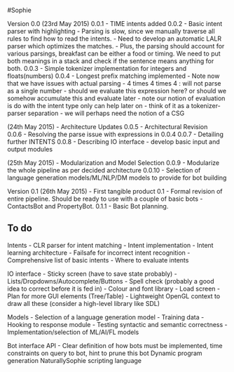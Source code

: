 #Sophie

Version 0.0 (23rd May 2015)
0.0.1 - TIME intents added
0.0.2 - Basic intent parser with highlighting
     - Parsing is slow, since we manually traverse all
       rules to find how to read the intents.
     - Need to develop an automatic LALR parser which optimizes the matches.
     - Plus, the parsing should account for various parsings,
       breakfast can be either a food or timing. We need to put both
       meanings in a stack and check if the sentence means anything for both.
0.0.3 - Simple tokenizer implementation for integers and floats(numbers)
0.0.4 - Longest prefix matching implemented
     - Note now that we have issues with actual parsing
     - 4 times 4 times 4 : will not parse as a single number
     - should we evaluate this expression here?
       or should we somehow accumulate this and evaluate later
     - note our notion of evaluation is do with the intent type only
       can help later on - think of it as a tokenizer-parser separation
     - we will perhaps need the notion of a CSG

(24th May 2015) - Architecture Updates
0.0.5 - Architectural Revision    
0.0.6 - Resolving the parse issue with expressions in 0.0.4
0.0.7 - Detailing further INTENTS
0.0.8 - Describing IO interface - develop basic input and output modules

(25th May 2015) - Modularization and Model Selection
0.0.9 - Modularize the whole pipeline as per decided architecture
0.0.10 - Selection of language generation models/ML/NLP/DM models to provide for bot building

Version 0.1 (26th May 2015) - First tangible product
0.1 - Formal revision of entire pipeline. Should be ready to use with a couple of basic bots - ContactsBot and PropertyBot.
0.1.1 - Basic Bot planning.

To do
-----
Intents - CLR parser for intent matching
        - Intent implementation
        - Intent learning architecture
        - Failsafe for incorrect intent recognition
        - Comprehensive list of basic intents
        - Where to evaluate intents
        
IO interface - Sticky screen (have to save state probably)
             - Lists/Dropdowns/Autocomplete/Buttons
             - Spell check (probably a good idea to correct before it is fed in)
             - Colour and font library
             - Load screen
             - Plan for more GUI elements (Tree/Table)
             - Lightweight OpenGL context to draw all these (consider a high-level library like SDL)
             
Models - Selection of a language generation model
       - Training data
       - Hooking to response module
       - Testing syntactic and semantic correctness
       - Implementation/selection of ML/AI/FL models
       
Bot interface API - Clear definition of how bots must be implemented, time constraints on query to bot, hint to prune this bot
Dynamic program generation
NaturallySophie scripting language
             



